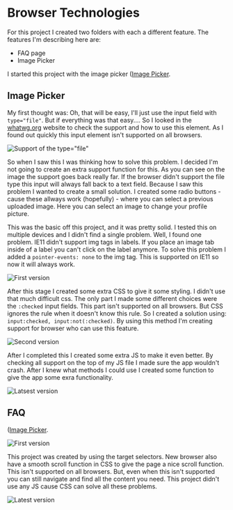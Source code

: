 # Browser Technologies
For this project I created two folders with each a different feature. The features I'm describing here are:

- FAQ page
- Image Picker

I started this project with the image picker ([Image Picker](https://dipsaus9.github.io/browser-technologies/opdracht2/image-picker/).

## Image Picker
My first thought was: Oh, that will be easy, I'll just use the input field with `type="file"`. But if everything was that easy....
So I looked in the [whatwg.org](https://html.spec.whatwg.org/multipage/) website to check the support and how to use this element. As I found out quickly this input element isn't supported on all browsers.

![Support of the type="file"](https://raw.githubusercontent.com/dipsaus9/broswer-technologies/master/opdracht2/images/file_upload.png)

So when I saw this I was thinking how to solve this problem. I decided I'm not going to create an extra support function for this. As you can see on the image the support goes back really far. If the browser didn't support the file type this input will always fall back to a text field.
Because I saw this problem I wanted to create a small solution. I created some radio buttons - cause these allways work (hopefully) - where you can select a previous uploaded image. Here you can select an image to change your profile picture.

This was the basic off this project, and it was pretty solid. I tested this on multiple devices and I didn't find a single problem. Well, I found one problem. IE11 didn't support img tags in labels. If you place an image tab inside of a label you can't click on the label anymore.
To solve this problem I added a `pointer-events: none` to the img tag. This is supported on IE11 so now it will always work.

![First version](https://raw.githubusercontent.com/dipsaus9/broswer-technologies/master/opdracht2/images/start_image_picker.png)

After this stage I created some extra CSS to give it some styling. I didn't use that much difficult css. The only part I made some different choices were the `:checked` input fields. This part isn't supported on all browsers. But CSS ignores the rule when it doesn't know this rule. So I created a solution using: `input:checked, input:not(:checked)`.
By using this method I'm creating support for browser who can use this feature.

![Second version](https://raw.githubusercontent.com/dipsaus9/broswer-technologies/master/opdracht2/images/image_picker_with_css.png)

After I completed this I created some extra JS to make it even better. By checking all support on the top of my JS file I made sure the app wouldn't crash. After I knew what methods I could use I created some function to give the app some exra functionality.

![Latsest version](https://raw.githubusercontent.com/dipsaus9/broswer-technologies/master/opdracht2/images/image_picker_end.png)


## FAQ
([Image Picker](https://dipsaus9.github.io/browser-technologies/opdracht2/faq/).

![First version](https://raw.githubusercontent.com/dipsaus9/broswer-technologies/master/opdracht2/images/faq_without_css.png)

This project was created by using the target selectors. New browser also have a smooth scroll function in CSS to give the page a nice scroll function. This isn't supported on all browsers. But, even when this isn't supported you can still navigate and find all the content you need.
This project didn't use any JS cause CSS can solve all these problems.

![Latest version](https://raw.githubusercontent.com/dipsaus9/broswer-technologies/master/opdracht2/images/faq_withcss.png)
